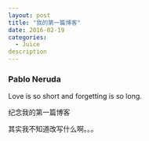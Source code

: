 ```yaml
---
layout: post
title: "我的第一篇博客"
date: 2016-02-19
categories:
  - Juice
description
---
```


### Pablo Neruda

Love is so short and forgetting is so long.

纪念我的第一篇博客



其实我不知道改写什么啊。。。


